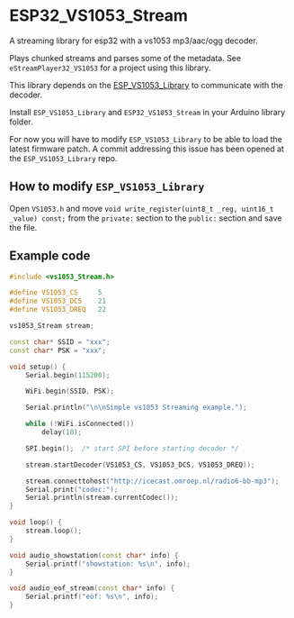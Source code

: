 # ESP32_VS1053_Stream

A streaming library for esp32 with a vs1053 mp3/aac/ogg decoder.

Plays chunked streams and parses some of the metadata.
See `eStreamPlayer32_VS1053` for a project using this library.

This library depends on the [ESP_VS1053_Library](https://github.com/baldram/ESP_VS1053_Library) to communicate with the decoder.

Install `ESP_VS1053_Library` and `ESP32_VS1053_Stream` in your Arduino library folder.

For now you will have to modify `ESP_VS1053_Library` to be able to load the latest firmware patch. A commit addressing this issue has been opened at the `ESP_VS1053_Library` repo.

## How to modify `ESP_VS1053_Library`

Open `VS1053.h` and move `void write_register(uint8_t _reg, uint16_t _value) const;` from the `private:` section to the `public:` section and save the file.

## Example code

```c++
#include <vs1053_Stream.h>

#define VS1053_CS     5
#define VS1053_DCS    21
#define VS1053_DREQ   22

vs1053_Stream stream;

const char* SSID = "xxx";
const char* PSK = "xxx";

void setup() {
    Serial.begin(115200);

    WiFi.begin(SSID, PSK);

    Serial.println("\n\nSimple vs1053 Streaming example.");

    while (!WiFi.isConnected())
        delay(10);

    SPI.begin();  /* start SPI before starting decoder */

    stream.startDecoder(VS1053_CS, VS1053_DCS, VS1053_DREQ));

    stream.connecttohost("http://icecast.omroep.nl/radio6-bb-mp3");
    Serial.print("codec:");
    Serial.println(stream.currentCodec());
}

void loop() {
    stream.loop();
}

void audio_showstation(const char* info) {
    Serial.printf("showstation: %s\n", info);
}

void audio_eof_stream(const char* info) {
    Serial.printf("eof: %s\n", info);
}
```


